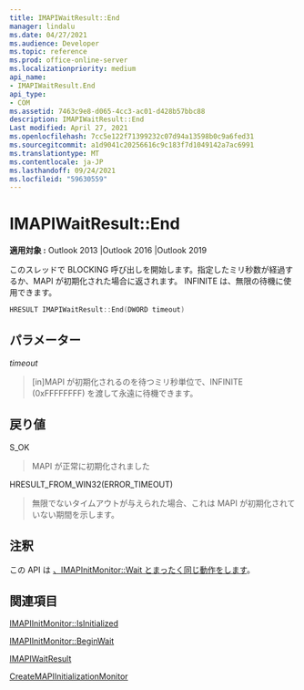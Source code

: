 ```yaml
---
title: IMAPIWaitResult::End
manager: lindalu
ms.date: 04/27/2021
ms.audience: Developer
ms.topic: reference
ms.prod: office-online-server
ms.localizationpriority: medium
api_name:
- IMAPIWaitResult.End
api_type:
- COM
ms.assetid: 7463c9e8-d065-4cc3-ac01-d428b57bbc88
description: IMAPIWaitResult::End
Last modified: April 27, 2021
ms.openlocfilehash: 7cc5e122f71399232c07d94a13598b0c9a6fed31
ms.sourcegitcommit: a1d9041c20256616c9c183f7d1049142a7ac6991
ms.translationtype: MT
ms.contentlocale: ja-JP
ms.lasthandoff: 09/24/2021
ms.locfileid: "59630559"
---
```

# <a name="imapiwaitresultend"></a>IMAPIWaitResult::End
  
**適用対象 :** Outlook 2013 |Outlook 2016 |Outlook 2019

このスレッドで BLOCKING 呼び出しを開始します。指定したミリ秒数が経過するか、MAPI が初期化された場合に返されます。 INFINITE は、無限の待機に使用できます。

```cpp
HRESULT IMAPIWaitResult::End(DWORD timeout)
```

## <a name="parameters"></a>パラメーター

_timeout_
> [in]MAPI が初期化されるのを待つミリ秒単位で、INFINITE (0xFFFFFFFF) を渡して永遠に待機できます。

## <a name="return-value"></a>戻り値

S_OK
> MAPI が正常に初期化されました

HRESULT_FROM_WIN32(ERROR_TIMEOUT)
> 無限でないタイムアウトが与えられた場合、これは MAPI が初期化されていない期間を示します。

## <a name="remarks"></a>注釈
この API は [、IMAPInitMonitor::Wait とまったく同じ動作をします](imapiinitmonitor-wait.md)。
  
## <a name="see-also"></a>関連項目

[IMAPIInitMonitor::IsInitialized](imapiinitmonitor-isinitialized.md)

[IMAPIInitMonitor::BeginWait](imapiinitmonitor-beginwait.md)

[IMAPIWaitResult](imapiwaitresultiunknown.md)

[CreateMAPIInitializationMonitor](createmapiinitializationmonitor.md)
